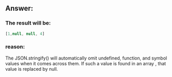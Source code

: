 ## Answer:

### The result will be:
```javascript
[1,null, null, 4]
```

### reason:
The JSON.stringify() will automatically omit undefined, function, and symbol
values when it comes across them. If such a value is found in an array , that value is
replaced by null. 